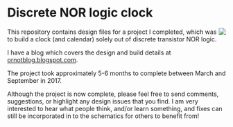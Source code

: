 # Discrete NOR logic clock
<img align="right" src="https://2.bp.blogspot.com/-48ZTjXPvFBI/WfXUCKd1HfI/AAAAAAAALBc/6YKYqadFYgoEA36tWO81GKHC1RkXdbfCwCLcBGAs/s200/IMG_20171029_123459.jpg">

This repository contains design files for a project I completed, which was to build a clock (and calendar) solely out of discrete transistor NOR logic.

I have a blog which covers the design and build details at [ornotblog.blogspot.com](https://ornotblog.blogspot.com).

The project took approximately 5-6 months to complete between March and September in 2017.

Although the project is now complete, please feel free to send comments, suggestions, or highlight any design issues that you find. I am  very interested to hear what people think, and/or learn something, and fixes can still be incorporated in to the schematics for others to benefit from!
